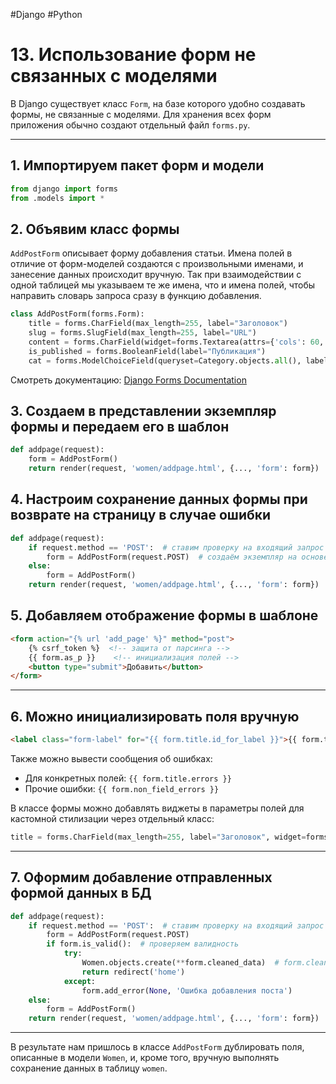 #Django #Python

# 13. Использование форм не связанных с моделями

В Django существует класс `Form`, на базе которого удобно создавать формы, не связанные с моделями. Для хранения всех форм приложения обычно создают отдельный файл `forms.py`.

---

## 1. Импортируем пакет форм и модели

```python
from django import forms
from .models import *
```

## 2. Объявим класс формы

`AddPostForm` описывает форму добавления статьи. Имена полей в отличие от форм-моделей создаются с произвольными именами, и занесение данных происходит вручную. Так при взаимодействии с одной таблицей мы указываем те же имена, что и имена полей, чтобы направить словарь запроса сразу в функцию добавления.

```python
class AddPostForm(forms.Form):
    title = forms.CharField(max_length=255, label="Заголовок")
    slug = forms.SlugField(max_length=255, label="URL")
    content = forms.CharField(widget=forms.Textarea(attrs={'cols': 60, 'rows': 10}), label="Контент")
    is_published = forms.BooleanField(label="Публикация")
    cat = forms.ModelChoiceField(queryset=Category.objects.all(), label="Категории")
```

Смотреть документацию: [Django Forms Documentation](https://djbook.ru/rel3.0/ref/forms/fields.html)

## 3. Создаем в представлении экземпляр формы и передаем его в шаблон

```python
def addpage(request):
    form = AddPostForm()
    return render(request, 'women/addpage.html', {..., 'form': form})
```

## 4. Настроим сохранение данных формы при возврате на страницу в случае ошибки

```python
def addpage(request):
    if request.method == 'POST':  # ставим проверку на входящий запрос
        form = AddPostForm(request.POST)  # создаём экземпляр на основе POST-запроса
    else:
        form = AddPostForm()
    return render(request, 'women/addpage.html', {..., 'form': form})
```

## 5. Добавляем отображение формы в шаблоне

```html
<form action="{% url 'add_page' %}" method="post">
    {% csrf_token %}  <!-- защита от парсинга -->
    {{ form.as_p }}    <!-- инициализация полей -->
    <button type="submit">Добавить</button>
</form>
```

---

## 6. Можно инициализировать поля вручную

```html
<label class="form-label" for="{{ form.title.id_for_label }}">{{ form.title.label }}: </label>{{ form.title }}
```

Также можно вывести сообщения об ошибках:

- Для конкретных полей: `{{ form.title.errors }}`
- Прочие ошибки: `{{ form.non_field_errors }}`

В классе формы можно добавлять виджеты в параметры полей для кастомной стилизации через отдельный класс:

```python
title = forms.CharField(max_length=255, label="Заголовок", widget=forms.TextInput(attrs={'class': 'form-input'}))
```

---

## 7. Оформим добавление отправленных формой данных в БД

```python
def addpage(request):
    if request.method == 'POST':  # ставим проверку на входящий запрос
        form = AddPostForm(request.POST)
        if form.is_valid():  # проверяем валидность
            try:
                Women.objects.create(**form.cleaned_data)  # form.cleaned_data возвращает словарь из данных формы
                return redirect('home')
            except:
                form.add_error(None, 'Ошибка добавления поста')
    else:
        form = AddPostForm()
    return render(request, 'women/addpage.html', {..., 'form': form})
```

---

В результате нам пришлось в классе `AddPostForm` дублировать поля, описанные в модели `Women`, и, кроме того, вручную выполнять сохранение данных в таблицу `women`.

